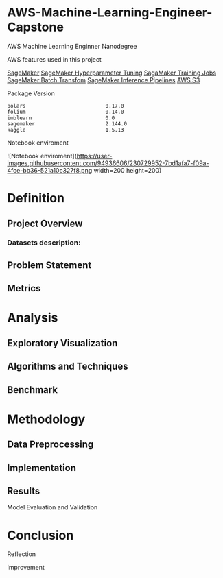 # AWS-Machine-Learning-Engineer-Capstone
AWS Machine Learning Enginner Nanodegree

AWS features used in this project

[SageMaker](https://aws.amazon.com/sagemaker/)
[SageMaker Hyperparameter Tuning](https://sagemaker.readthedocs.io/en/v1.44.4/tuner.html)
[SagaMaker Training Jobs](https://sagemaker.readthedocs.io/en/v2.145.0/overview.html#prepare-a-training-script)
[SageMaker Batch Transfom](https://sagemaker.readthedocs.io/en/v2.145.0/overview.html#sagemaker-batch-transform)
[SageMaker Inference Pipelines](https://sagemaker.readthedocs.io/en/v2.145.0/overview.html#inference-pipelines)
[AWS S3](https://aws.amazon.com/s3/)


Package Version

```
polars                          0.17.0
folium                          0.14.0
imblearn                        0.0
sagemaker                       2.144.0
kaggle                          1.5.13
```

Notebook enviroment

![Notebook enviroment](https://user-images.githubusercontent.com/94936606/230729952-7bd1afa7-f09a-4fce-bb36-521a10c327f8.png width=200 height=200)


# Definition

## Project Overview


### Datasets description:




## Problem Statement


## Metrics


# Analysis




## Exploratory Visualization




## Algorithms and Techniques




## Benchmark 




# Methodology

## Data Preprocessing


## Implementation



## Results

Model Evaluation and Validation


# Conclusion

Reflection

Improvement
